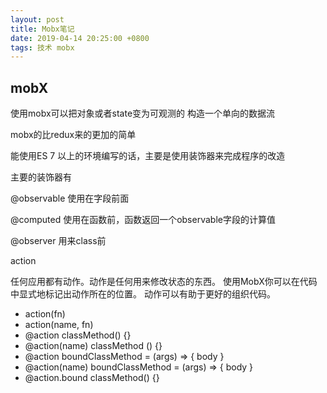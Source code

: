 ```yaml
---
layout: post
title: Mobx笔记
date: 2019-04-14 20:25:00 +0800
tags: 技术 mobx
---
```


## mobX

使用mobx可以把对象或者state变为可观测的
构造一个单向的数据流

mobx的比redux来的更加的简单

能使用ES 7 以上的环境编写的话，主要是使用装饰器来完成程序的改造

主要的装饰器有

@observable
使用在字段前面

@computed
使用在函数前，函数返回一个observable字段的计算值

@observer
用来class前

action

任何应用都有动作。动作是任何用来修改状态的东西。 使用MobX你可以在代码中显式地标记出动作所在的位置。 动作可以有助于更好的组织代码。

- action(fn)
- action(name, fn)
- @action classMethod() {}
- @action(name) classMethod () {}
- @action boundClassMethod = (args) => { body }
- @action(name) boundClassMethod = (args) => { body }
- @action.bound classMethod() {}
